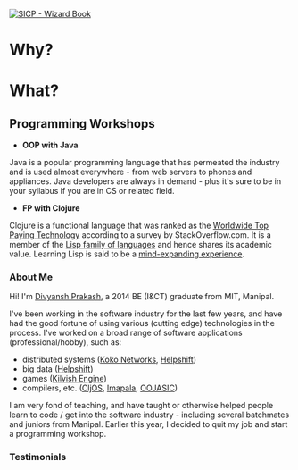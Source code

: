 [![SICP - Wizard Book](http://www.horstmann.com/sjsu/fall2011/cs252/scheme2/wizard-book.jpeg)](https://en.wikipedia.org/wiki/Structure_and_Interpretation_of_Computer_Programs)

# Why?



# What?

## Programming Workshops

* **OOP with Java**

Java is a popular programming language that has permeated the industry and is used almost everywhere - from web servers to phones and appliances. Java developers are always in demand - plus it's sure to be in your syllabus if you are in CS or related field.

* **FP with Clojure**

Clojure is a functional language that was ranked as the [Worldwide Top Paying Technology](https://insights.stackoverflow.com/survey/2017#technology-top-paying-technologies-by-region) according to a survey by StackOverflow.com. It is a member of the [Lisp family of languages](https://en.wikipedia.org/wiki/Lisp_(programming_language)) and hence shares its academic value. Learning Lisp is said to be a [mind-expanding experience](http://www.paulgraham.com/quotes.html).

### About Me

Hi! I'm [Divyansh Prakash](https://www.linkedin.com/in/divyansh-prakash-0385bb93/), a 2014 BE (I&CT) graduate from MIT, Manipal.

I've been working in the software industry for the last few years, and have had the good fortune of using various (cutting edge) technologies in the process. I've worked on a broad range of software applications (professional/hobby), such as:
* distributed systems ([Koko Networks](http://kokonetworks.com/), [Helpshift](https://www.helpshift.com/))
* big data ([Helpshift](https://www.helpshift.com/))
* games ([Kilvish Engine](http://divs1210.github.io/kilvish/))
* compilers, etc. ([CljOS](https://github.com/divs1210/cljos), [Imapala](https://github.com/divs1210/Impala), [OOJASIC](http://justaddhotwater.webs.com/oojasic.htm))

I am very fond of teaching, and have taught or otherwise helped people learn to code / get into the software industry - including several batchmates and juniors from Manipal. Earlier this year, I decided to quit my job and start a programming workshop.


### Testimonials
